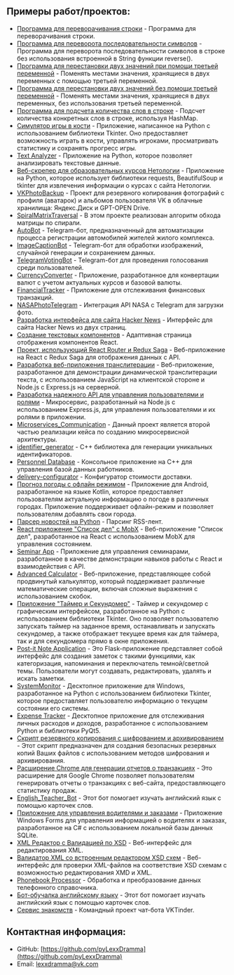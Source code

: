 ## Примеры работ/проектов:

- [Программа для переворачивания строки](https://github.com/pyLexxDramma/reverse_string) - Программа для переворачивания строки.
- [Программа для переворота последовательности символов](https://github.com/pyLexxDramma/reverse_character_sequence) - Программа для переворота последовательности символов в строке без использования встроенной в String функции reverse().
- [Программа для перестановки двух значений при помощи третьей переменной](https://github.com/pyLexxDramma/swap_values) - Поменять местами значения, хранящиеся в двух переменных с помощью третьей переменной.
- [Программа для перестановки двух значений без помощи третьей переменной](https://github.com/pyLexxDramma/swap_values_without_temp) - Поменять местами значения, хранящиеся в двух переменных, без использования третьей переменной.
- [Программа для подсчета количества слов в строке](https://github.com/pyLexxDramma/word_count) - Подсчет количества конкретных слов в строке, используя HashMap.
- [Симулятор игры в кости](https://github.com/pyLexxDramma/dice_game) - Приложение, написанное на Python с использованием библиотеки Tkinter. Оно предоставляет возможность играть в кости, управлять игроками, просматривать статистику и сохранять прогресс игры.
- [Text Analyzer](https://github.com/pyLexxDramma/text-analyzer) - Приложение на Python, которое позволяет анализировать текстовые данные.
- [Веб-скрепер для образовательных курсов Нетологии](https://github.com/pyLexxDramma/web_scraper) - Приложение на Python, которое использует библиотеки requests, BeautifulSoup и tkinter для извлечения информации о курсах с сайта Нетологии.
- [VKPhotoBackup](https://github.com/pyLexxDramma/VKPhotoBackup) - Проект для резервного копирования фотографий с профиля (аватарок) и альбомов пользователя VK в облачные хранилища: Яндекс.Диск и GPT-OPEN Drive.
- [SpiralMatrixTraversal](https://github.com/pyLexxDramma/SpiralMatrixTraversal) - В этом проекте реализован алгоритм обхода матрицы по спирали.
- [AutoBot](https://github.com/pyLexxDramma/AutoBot) - Telegram-бот, предназначенный для автоматизации процесса регистрации автомобилей жителей жилого комплекса.
- [ImageCaptionBot](https://github.com/pyLexxDramma/ImageCaptionBot) - Telegram-бот для обработки изображений, случайной генерации и сохранением данных.
- [TelegramVotingBot](https://github.com/pyLexxDramma/TelegramVotingBot) - Telegram-бот для проведения голосования среди пользователей.
- [CurrencyConverter](https://github.com/pyLexxDramma/CurrencyConverter) - Приложение, разработанное для конвертации валют с учетом актуальных курсов и базовой валюты.
- [FinancialTracker](https://github.com/pyLexxDramma/FinancialTracker) - Приложение для отслеживания финансовых транзакций.
- [NASAPhotoTelegram](https://github.com/pyLexxDramma/NASAPhotoTelegram) - Интеграция API NASA с Telegram для загрузки фото.
- [Разработка интерфейса для сайта Hacker News](https://github.com/pyLexxDramma/hacker_news) - Интерфейс для сайта Hacker News из двух страниц.
- [Создание текстовых компонентов](https://github.com/pyLexxDramma/ReactComponentList) - Адаптивная страница отображения компонентов React.
- [Проект, использующий React Router и Redux Saga](https://github.com/pyLexxDramma/ReactComponentList) - Веб-приложение на React с Redux Saga для отображения данных с API.
- [Разработка веб-приложения транслитерации](https://github.com/pyLexxDramma/WebTransliteration) - Веб-приложение, разработанное для демонстрации динамической транслитерации текста, с использованием JavaScript на клиентской стороне и Node.js с Express.js на серверной.
- [Разработка надежного API для управления пользователями и ролями](https://github.com/pyLexxDramma/UserService) - Микросервис, разработанный на Node.js с использованием Express.js, для управления пользователями и их ролями в приложении.
- [Microservices_Communication](https://github.com/pyLexxDramma/Microservices_Communication) - Данный проект является второй частью реализации кейса по созданию микросервисной архитектуры.
- [identifier_generator](https://github.com/pyLexxDramma/identifier_generator) - C++ библиотека для генерации уникальных идентификаторов.
- [Personnel Database](https://github.com/pyLexxDramma/WorkersDatabase) - Консольное приложение на C++ для управления базой данных работников.
- [delivery-configurator](https://github.com/pyLexxDramma/delivery-configurator) - Конфигуратор стоимости доставки.
- [Прогноз погоды с офлайн режимом](https://github.com/pyLexxDramma/WeatherApp) - Приложение для Android, разработанное на языке Kotlin, которое предоставляет пользователям актуальную информацию о погоде в различных городах. Приложение поддерживает офлайн-режим и позволяет пользователям добавлять свои города.
- [Парсер новостей на Python](https://github.com/pyLexxDramma/news_parser.py) - Парсинг RSS-лент.
- [React приложение "Список дел" с MobX](https://github.com/pyLexxDramma/todo-list) - Веб-приложение "Список дел", разработанное на React с использованием MobX для управления состоянием.
- [Seminar App](https://github.com/pyLexxDramma/seminar-app) - Приложение для управления семинарами, разработанное в качестве демонстрации навыков работы с React и взаимодействия с API.
- [Advanced Calculator](https://github.com/pyLexxDramma/calculator) - Веб-приложение, представляющее собой продвинутый калькулятор, который поддерживает различные математические операции, включая сложные выражения с использованием скобок.
- [Приложение "Таймер и Секундомер"](https://github.com/pyLexxDramma/styled_timer_stopwatch) - Таймер и секундомер с графическим интерфейсом, разработанное на Python с использованием библиотеки Tkinter. Оно позволяет пользователю запускать таймер на заданное время, останавливать и запускать секундомер, а также отображает текущее время как для таймера, так и для секундомера прямо в окне приложения.
- [Post-it Note Application](https://github.com/pyLexxDramma/post_it_note) - Это Flask-приложение представляет собой интерфейс для создания заметок с такими функциями, как категоризация, напоминания и переключатель темной/светлой темы. Пользователи могут создавать, редактировать, удалять и искать заметки.
- [SystemMonitor](https://github.com/pyLexxDramma/SystemMonitor) - Десктопное приложение для Windows, разработанное на Python с использованием библиотеки Tkinter, которое предоставляет пользователю информацию о текущем состоянии его системы.
- [Expense Tracker](https://github.com/pyLexxDramma/ExpenseTracker) - Десктопное приложение для отслеживания личных расходов и доходов, разработанное с использованием Python и библиотеки PyQt5.
- [Скрипт резервного копирования с шифрованием и архивированием](https://github.com/pyLexxDramma/backup_script) - Этот скрипт предназначен для создания безопасных резервных копий Ваших файлов с использованием методов шифрования и архивирования.
- [Расширение Chrome для генерации отчетов о транзакциях](https://github.com/pyLexxDramma/digiseller-tracker) - Это расширение для Google Chrome позволяет пользователям генерировать отчеты о транзакциях с веб-сайта, предоставляющего статистику продаж.
- [English_Teacher_Bot](https://github.com/pyLexxDramma/English_Teacher_Bot) - Этот бот помогает изучать английский язык с помощью карточек слов.
- [Приложение для управления водителями и заказами](https://github.com/pyLexxDramma/DriversAndOrders) - Приложение Windows Forms для управления информацией о водителях и заказах, разработанное на C# с использованием локальной базы данных SQLite.
- [XML Редактор с Валидацией по XSD](https://github.com/pyLexxDramma/xml-validator-server) - Веб-интерфейс для редактирования XML.
- [Валидатор XML со встроенным редактором XSD схем](https://github.com/pyLexxDramma/xml-validator-redactor) - Веб-интерфейс для проверки XML-файлов на соответствие XSD схемам с возможностью редактирования XMD и XML.
- [Phonebook Processor](https://github.com/pyLexxDramma/netology/tree/main/regexp/regexp_full) - Обработка и преобразование данных телефонного справочника.
- [Бот-обучалка английскому языку](https://github.com/pyLexxDramma/English_Teacher_Bot) - Этот бот помогает изучать английский язык с помощью карточек слов.
- [Сервис знакомств](https://github.com/pyLexxDramma/Team_project) - Командный проект чат-бота VKTinder.





## Контактная информация:

- GitHub: [https://github.com/pyLexxDramma](https://github.com/pyLexxDramma)
- Email: [lexxdramma@vk.com](mailto:lexxdramma@vk.com)
